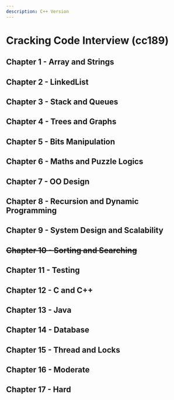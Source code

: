 ```yaml
---
description: C++ Version
---
```


# Cracking Code Interview \(cc189\)

## Chapter 1 - Array and Strings 

## Chapter 2 - LinkedList

## Chapter 3 - Stack and Queues

## Chapter 4 - Trees and Graphs

## Chapter 5 - Bits Manipulation

## Chapter 6 - Maths and Puzzle Logics

## Chapter 7 - OO Design

## Chapter 8 - Recursion and Dynamic Programming

## Chapter 9 - System Design and Scalability 

## ~~Chapter 10 - Sorting and Searching~~

## Chapter 11 - Testing

## Chapter 12 - C and C++

## Chapter 13 - Java

## Chapter 14 - Database

## Chapter 15 - Thread and Locks

## Chapter 16 - Moderate

## Chapter 17 - Hard

